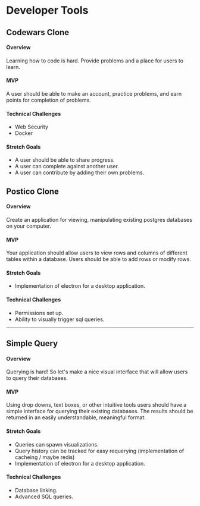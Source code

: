 # Developer Tools

## Codewars Clone

#### Overview
Learning how to code is hard. Provide problems and a place for users to learn.

#### MVP
A user should be able to make an account, practice problems, and earn points for completion of problems.

#### Technical Challenges
* Web Security
* Docker

#### Stretch Goals
* A user should be able to share progress.
* A user can complete against another user. 
* A user can contribute by adding their own problems. 



## Postico Clone

#### Overview
Create an application for viewing, manipulating existing postgres databases on your computer. 

#### MVP
Your application should allow users to view rows and columns of different tables within a database. Users should be able to add rows or modify rows. 

#### Stretch Goals
* Implementation of electron for a desktop application. 

#### Technical Challenges
* Permissions set up.
* Ability to visually trigger sql queries.

--- 

## Simple Query

#### Overview
Querying is hard! So let's make a nice visual interface that will allow users to query their databases.

#### MVP 
Using drop downs, text boxes, or other intuitive tools users should have a simple interface for querying their existing databases. The results should be returned in an easily understandable, meaningful format. 

#### Stretch Goals
* Queries can spawn visualizations.
* Query history can be tracked for easy requerying (implementation of cacheing / maybe redis)
* Implementation of electron for a desktop application. 

#### Technical Challenges
* Database linking.
* Advanced SQL queries.







